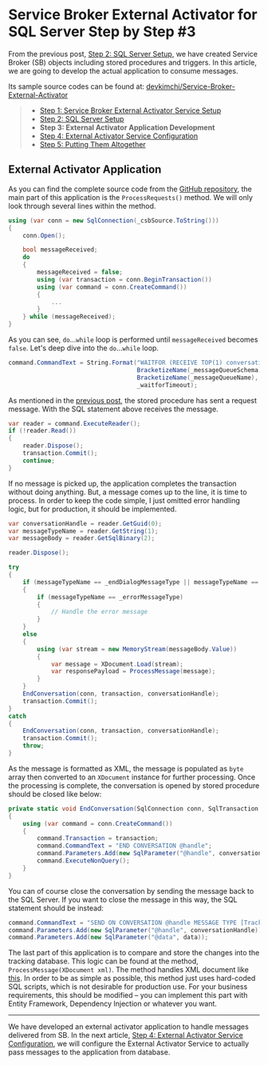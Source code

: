 # Service Broker External Activator for SQL Server Step by Step #3 #

From the previous post, [Step 2: SQL Server Setup](http://devkimchi.com/831/service-broker-external-activator-for-sql-server-step-by-step-2/), we have created Service Broker (SB) objects including stored procedures and triggers. In this article, we are going to develop the actual application to consume messages.

Its sample source codes can be found at: [devkimchi/Service-Broker-External-Activator](https://github.com/devkimchi/Service-Broker-External-Activator)

> * [Step 1: Service Broker External Activator Service Setup](http://devkimchi.com/811/service-broker-external-activator-for-sql-server-step-by-step-1/)
> * [Step 2: SQL Server Setup](http://devkimchi.com/831/service-broker-external-activator-for-sql-server-step-by-step-2/)
> * **Step 3: External Activator Application Development**
> * [Step 4: External Activator Service Configuration](http://devkimchi.com/951/service-broker-external-activator-for-sql-server-step-by-step-4/)
> * [Step 5: Putting Them Altogether](http://devkimchi.com/1051/service-broker-external-activator-for-sql-server-step-by-step-5/)


## External Activator Application ##

As you can find the complete source code from the [GitHub repository](https://github.com/devkimchi/Service-Broker-External-Activator/blob/master/SourceCodes/02_Apps/SbeaSample.ConsoleApp/Program.cs), the main part of this application is the `ProcessRequests()` method. We will only look through several lines within the method.

```csharp
using (var conn = new SqlConnection(_csbSource.ToString()))
{
    conn.Open();

    bool messageReceived;
    do
    {
        messageReceived = false;
        using (var transaction = conn.BeginTransaction())
        using (var command = conn.CreateCommand())
        {
            ...
        }
    } while (messageReceived);
}
```

As you can see, `do`...`while` loop is performed until `messageReceived` becomes `false`. Let's deep dive into the `do`...`while` loop.

```csharp
command.CommandText = String.Format("WAITFOR (RECEIVE TOP(1) conversation_handle, message_type_name, message_body FROM {0}.{1}), TIMEOUT {2}",
                                    BracketizeName(_messageQueueSchema),
                                    BracketizeName(_messageQueueName),
                                    _waitforTimeout);
```

As mentioned in the [previous post](http://devkimchi.com/831/service-broker-external-activator-for-sql-server-step-by-step-2/#creating-stored-procedures), the stored procedure has sent a request message. With the SQL statement above receives the message.


```csharp
var reader = command.ExecuteReader();
if (!reader.Read())
{
    reader.Dispose();
    transaction.Commit();
    continue;
}
```

If no message is picked up, the application completes the transaction without doing anything. But, a message comes up to the line, it is time to process. In order to keep the code simple, I just omitted error handling logic, but for production, it should be implemented.


```csharp
var conversationHandle = reader.GetGuid(0);
var messageTypeName = reader.GetString(1);
var messageBody = reader.GetSqlBinary(2);

reader.Dispose();

try
{
    if (messageTypeName == _endDialogMessageType || messageTypeName == _errorMessageType)
    {
        if (messageTypeName == _errorMessageType)
        {
            // Handle the error message
        }
    }
    else
    {
        using (var stream = new MemoryStream(messageBody.Value))
        {
            var message = XDocument.Load(stream);
            var responsePayload = ProcessMessage(message);
        }
    }
    EndConversation(conn, transaction, conversationHandle);
    transaction.Commit();
}
catch
{
    EndConversation(conn, transaction, conversationHandle);
    transaction.Commit();
    throw;
}
```

As the message is formatted as XML, the message is populated as `byte` array then converted to an `XDocument` instance for further processing. Once the processing is complete, the conversation is opened by stored procedure should be closed like below:

```csharp
private static void EndConversation(SqlConnection conn, SqlTransaction transaction, Guid conversationHandle)
{
    using (var command = conn.CreateCommand())
    {
        command.Transaction = transaction;
        command.CommandText = "END CONVERSATION @handle";
        command.Parameters.Add(new SqlParameter("@handle", conversationHandle));
        command.ExecuteNonQuery();
    }
}
``` 

You can of course close the conversation by sending the message back to the SQL Server. If you want to close the message in this way, the SQL statement should be instead:

```csharp
command.CommandText = "SEND ON CONVERSATION @handle MESSAGE TYPE [TrackingResponse] (@data)";
command.Parameters.Add(new SqlParameter("@handle", conversationHandle));
command.Parameters.Add(new SqlParameter("@data", data));
```

The last part of this application is to compare and store the changes into the tracking database. This logic can be found at the method, `ProcessMessage(XDocument xml)`. The method handles XML document like [this](https://github.com/devkimchi/Service-Broker-External-Activator/blob/dev/Documents/Samples/SampleMessage.xml). In order to be as simple as possible, this method just uses hard-coded SQL scripts, which is not desirable for production use. For your business requirements, this should be modified &ndash; you can implement this part with Entity Framework, Dependency Injection or whatever you want.


---
We have developed an external activator application to handle messages delivered from SB. In the next article, [Step 4: External Activator Service Configuration](http://devkimchi.com/951/service-broker-external-activator-for-sql-server-step-by-step-4/), we will configure the External Activator Service to actually pass messages to the application from database.
